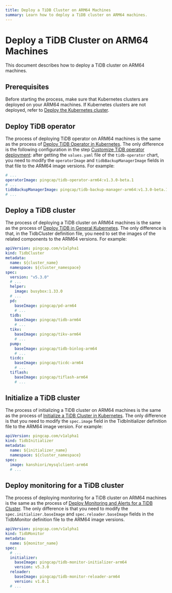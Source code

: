 ```yaml
---
title: Deploy a TiDB Cluster on ARM64 Machines
summary: Learn how to deploy a TiDB cluster on ARM64 machines.
---
```


# Deploy a TiDB Cluster on ARM64 Machines

This document describes how to deploy a TiDB cluster on ARM64 machines.

## Prerequisites

Before starting the process, make sure that Kubernetes clusters are deployed on your ARM64 machines. If Kubernetes clusters are not deployed, refer to [Deploy the Kubernetes cluster](deploy-tidb-operator.md#deploy-the-kubernetes-cluster).

## Deploy TiDB operator

The process of deploying TiDB operator on ARM64 machines is the same as the process of [Deploy TiDB Operator in Kubernetes](deploy-tidb-operator.md). The only difference is the following configuration in the step [Customize TiDB operator deployment](deploy-tidb-operator.md#customize-tidb-operator-deployment): after getting the `values.yaml` file of the `tidb-operator` chart, you need to modify the `operatorImage` and `tidbBackupManagerImage` fields in that file to the ARM64 image versions. For example:

```yaml
# ...
operatorImage: pingcap/tidb-operator-arm64:v1.3.0-beta.1
# ...
tidbBackupManagerImage: pingcap/tidb-backup-manager-arm64:v1.3.0-beta.1
# ...
```

## Deploy a TiDB cluster

The process of deploying a TiDB cluster on ARM64 machines is the same as the process of [Deploy TiDB in General Kubernetes](deploy-on-general-kubernetes.md). The only difference is that, in the TidbCluster definition file, you need to set the images of the related components to the ARM64 versions. For example:

```yaml
apiVersion: pingcap.com/v1alpha1
kind: TidbCluster
metadata:
  name: ${cluster_name}
  namespace: ${cluster_namespace}
spec:
  version: "v5.3.0"
  # ...
  helper:
    image: busybox:1.33.0
  # ...
  pd:
    baseImage: pingcap/pd-arm64
    # ...
  tidb:
    baseImage: pingcap/tidb-arm64
    # ...
  tikv:
    baseImage: pingcap/tikv-arm64
    # ...
  pump:
    baseImage: pingcap/tidb-binlog-arm64
    # ...
  ticdc:
    baseImage: pingcap/ticdc-arm64
    # ...
  tiflash:
    baseImage: pingcap/tiflash-arm64
    # ...
```

## Initialize a TiDB cluster

The process of initializing a TiDB cluster on ARM64 machines is the same as the process of [Initialize a TiDB Cluster in Kubernetes](initialize-a-cluster.md). The only difference is that you need to modify the `spec.image` field in the TidbInitializer definition file to the ARM64 image version. For example:

```yaml
apiVersion: pingcap.com/v1alpha1
kind: TidbInitializer
metadata:
  name: ${initializer_name}
  namespace: ${cluster_namespace}
spec:
  image: kanshiori/mysqlclient-arm64
  # ...
```

## Deploy monitoring for a TiDB cluster

The process of deploying monitoring for a TiDB cluster on ARM64 machines is the same as the process of [Deploy Monitoring and Alerts for a TiDB Cluster](monitor-a-tidb-cluster.md). The only difference is that you need to modify the `spec.initializer.baseImage` and `spec.reloader.baseImage` fields in the TidbMonitor definition file to the ARM64 image versions.

```yaml
apiVersion: pingcap.com/v1alpha1
kind: TidbMonitor
metadata:
  name: ${monitor_name}
spec:
  # ...
  initializer:
    baseImage: pingcap/tidb-monitor-initializer-arm64
    version: v5.3.0
  reloader:
    baseImage: pingcap/tidb-monitor-reloader-arm64
    version: v1.0.1
  # ...
```